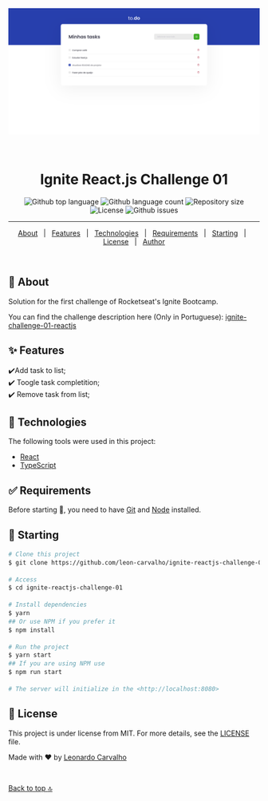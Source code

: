 <div align="center" id="top"> 
  <img src="./docs/desktop.png" alt="Task list with 4 items one of them was completed">

  &#xa0;

  <!-- <a href="https://01githubexplorer.netlify.app">Demo</a> -->
</div>

<h1 align="center">Ignite React.js Challenge 01</h1>

<p align="center">
  <img alt="Github top language" src="https://img.shields.io/github/languages/top/leon-carvalho/ignite-reactjs-challenge-01?color=56BEB8">

  <img alt="Github language count" src="https://img.shields.io/github/languages/count/leon-carvalho/ignite-reactjs-challenge-01?color=56BEB8">

  <img alt="Repository size" src="https://img.shields.io/github/repo-size/leon-carvalho/ignite-reactjs-challenge-01?color=56BEB8">

  <img alt="License" src="https://img.shields.io/github/license/leon-carvalho/ignite-reactjs-challenge-01?color=56BEB8">

  <img alt="Github issues" src="https://img.shields.io/github/issues/leon-carvalho/ignite-reactjs-challenge-01?color=56BEB8" />

  <!-- <img alt="Github forks" src="https://img.shields.io/github/forks/leon-carvalho/ignite-reactjs-challenge-01?color=56BEB8" /> -->

  <!-- <img alt="Github stars" src="https://img.shields.io/github/stars/leon-carvalho/ignite-reactjs-challenge-01?color=56BEB8" /> -->
</p>

<hr>

<p align="center">
  <a href="#dart-about">About</a> &#xa0; | &#xa0; 
  <a href="#sparkles-features">Features</a> &#xa0; | &#xa0;
  <a href="#rocket-technologies">Technologies</a> &#xa0; | &#xa0;
  <a href="#white_check_mark-requirements">Requirements</a> &#xa0; | &#xa0;
  <a href="#checkered_flag-starting">Starting</a> &#xa0; | &#xa0;
  <a href="#memo-license">License</a> &#xa0; | &#xa0;
  <a href="https://github.com/{{YOUR_GITHUB_USERNAME}}" target="_blank">Author</a>
</p>

<br>

## :dart: About ##

Solution for the first challenge of Rocketseat's Ignite Bootcamp.

You can find the challenge description here (Only in Portuguese): [ignite-challenge-01-reactjs](https://www.notion.so/Desafio-01-Conceitos-do-React-51e4099a6e2f4d4bae94f9fe75bb769d#a488198f893444699a589b3efdaa1c30)
## :sparkles: Features ##

:heavy_check_mark:Add task to list;\
:heavy_check_mark: Toogle task completition;\
:heavy_check_mark: Remove task from list;

## :rocket: Technologies ##

The following tools were used in this project:

- [React](https://pt-br.reactjs.org/)
- [TypeScript](https://www.typescriptlang.org/)

## :white_check_mark: Requirements ##

Before starting :checkered_flag:, you need to have [Git](https://git-scm.com) and [Node](https://nodejs.org/en/) installed.

## :checkered_flag: Starting ##

```bash
# Clone this project
$ git clone https://github.com/leon-carvalho/ignite-reactjs-challenge-01.git

# Access
$ cd ignite-reactjs-challenge-01

# Install dependencies
$ yarn 
## Or use NPM if you prefer it
$ npm install

# Run the project
$ yarn start
## If you are using NPM use
$ npm run start

# The server will initialize in the <http://localhost:8080>
```

## :memo: License ##

This project is under license from MIT. For more details, see the [LICENSE](LICENSE) file.


Made with :heart: by <a href="https://github.com/leon-carvalho" target="_blank">Leonardo Carvalho</a>

&#xa0;

<a href="#top">Back to top :top: </a>
